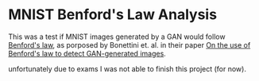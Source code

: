 # MNIST Benford's Law Analysis
This was a test if MNIST images generated by a GAN would follow [Benford's law](https://en.wikipedia.org/wiki/Benford%27s_law), as porposed by Bonettini et. al. in their paper [On the use of Benford's law to detect GAN-generated images](https://arxiv.org/abs/2004.07682).

unfortunately due to exams I was not able to finish this project (for now).
